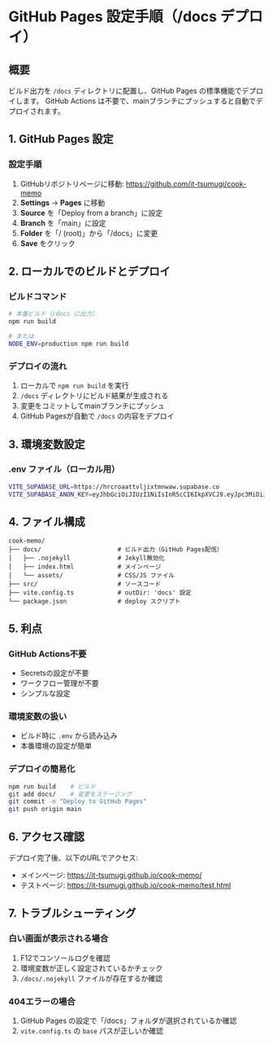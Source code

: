 # GitHub Pages 設定手順（/docs デプロイ）

## 概要
ビルド出力を `/docs` ディレクトリに配置し、GitHub Pages の標準機能でデプロイします。
GitHub Actions は不要で、mainブランチにプッシュすると自動でデプロイされます。

## 1. GitHub Pages 設定

### 設定手順
1. GitHubリポジトリページに移動: https://github.com/it-tsumugi/cook-memo
2. **Settings** → **Pages** に移動
3. **Source** を「Deploy from a branch」に設定
4. **Branch** を「main」に設定
5. **Folder** を「/ (root)」から「/docs」に変更
6. **Save** をクリック

## 2. ローカルでのビルドとデプロイ

### ビルドコマンド
```bash
# 本番ビルド（/docs に出力）
npm run build

# または
NODE_ENV=production npm run build
```

### デプロイの流れ
1. ローカルで `npm run build` を実行
2. `/docs` ディレクトリにビルド結果が生成される
3. 変更をコミットしてmainブランチにプッシュ
4. GitHub Pagesが自動で `/docs` の内容をデプロイ

## 3. 環境変数設定

### .env ファイル（ローカル用）
```bash
VITE_SUPABASE_URL=https://hrcroaattvljixtmnwaw.supabase.co
VITE_SUPABASE_ANON_KEY=eyJhbGciOiJIUzI1NiIsInR5cCI6IkpXVCJ9.eyJpc3MiOiJzdXBhYmFzZSIsInJlZiI6ImhyY3JvYWF0dHZsaml4dG1ud2F3Iiwicm9sZSI6ImFub24iLCJpYXQiOjE3NTIxNjA1MTAsImV4cCI6MjA2NzczNjUxMH0.e8kqElZEjIf_RMJd0sw7at04Af1XO-_7jOuoPS7kXtg
```

## 4. ファイル構成

```
cook-memo/
├── docs/                     # ビルド出力（GitHub Pages配信）
│   ├── .nojekyll             # Jekyll無効化
│   ├── index.html            # メインページ
│   └── assets/               # CSS/JS ファイル
├── src/                      # ソースコード
├── vite.config.ts            # outDir: 'docs' 設定
└── package.json              # deploy スクリプト
```

## 5. 利点

### GitHub Actions不要
- Secretsの設定が不要
- ワークフロー管理が不要
- シンプルな設定

### 環境変数の扱い
- ビルド時に `.env` から読み込み
- 本番環境の設定が簡単

### デプロイの簡易化
```bash
npm run build    # ビルド
git add docs/    # 変更をステージング
git commit -m "Deploy to GitHub Pages"
git push origin main
```

## 6. アクセス確認

デプロイ完了後、以下のURLでアクセス:
- メインページ: https://it-tsumugi.github.io/cook-memo/
- テストページ: https://it-tsumugi.github.io/cook-memo/test.html

## 7. トラブルシューティング

### 白い画面が表示される場合
1. F12でコンソールログを確認
2. 環境変数が正しく設定されているかチェック
3. `/docs/.nojekyll` ファイルが存在するか確認

### 404エラーの場合
1. GitHub Pages の設定で「/docs」フォルダが選択されているか確認
2. `vite.config.ts` の `base` パスが正しいか確認